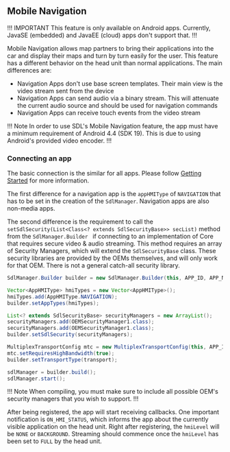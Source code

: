## Mobile Navigation

!!! IMPORTANT
This feature is only available on Android apps. Currently, JavaSE (embedded) and JavaEE (cloud) apps don't support that.
!!!

Mobile Navigation allows map partners to bring their applications into the car and display their maps and turn by turn easily for the user. This feature has a different behavior on the head unit than normal applications. The main differences are:

* Navigation Apps don't use base screen templates. Their main view is the video stream sent from the device
* Navigation Apps can send audio via a binary stream. This will attenuate the current audio source and should be used for navigation commands
* Navigation Apps can receive touch events from the video stream

!!! Note
In order to use SDL's Mobile Navigation feature, the app must have a minimum requirement of Android 4.4 (SDK 19). This is due to using Android's provided video encoder.
!!!

### Connecting an app

The basic connection is the similar for all apps. Please follow [Getting Started](Overview) for more information.

The first difference for a navigation app is the `appHMIType` of `NAVIGATION` that has to be set in the creation of the `SdlManager`. Navigation apps are also non-media apps.

The second difference is the requirement to call the `setSdlSecurity(List<Class<? extends SdlSecurityBase>> secList)` method from the `SdlManager.Builder ` if connecting to an implementation of Core that requires secure video & audio streaming. This method requires an array of Security Managers, which will extend the `SdlSecurityBase` class. These security libraries are provided by the OEMs themselves, and will only work for that OEM. There is not a general catch-all security library.

```java
SdlManager.Builder builder = new SdlManager.Builder(this, APP_ID, APP_NAME, listener);

Vector<AppHMIType> hmiTypes = new Vector<AppHMIType>();
hmiTypes.add(AppHMIType.NAVIGATION);
builder.setAppTypes(hmiTypes);

List<? extends SdlSecurityBase> securityManagers = new ArrayList();
securityManagers.add(OEMSecurityManager1.class);
securityManagers.add(OEMSecurityManager1.class);
builder.setSdlSecurity(securityManagers);

MultiplexTransportConfig mtc = new MultiplexTransportConfig(this, APP_ID, MultiplexTransportConfig.FLAG_MULTI_SECURITY_OFF);
mtc.setRequiresHighBandwidth(true);
builder.setTransportType(transport);

sdlManager = builder.build();
sdlManager.start();
```

!!! Note
When compiling, you must make sure to include all possible OEM's security managers that you wish to support.
!!!

After being registered, the app will start receiving callbacks. One important notification is `ON_HMI_STATUS`, which informs the app about the currently visible application on the head unit. Right after registering, the `hmiLevel` will be `NONE` or `BACKGROUND`. Streaming should commence once the `hmiLevel` has been set to `FULL` by the head unit.

